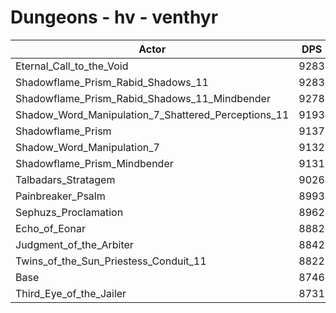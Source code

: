 # Dungeons - hv - venthyr
| Actor | DPS | Increase |
|---|:---:|:---:|
|Eternal_Call_to_the_Void|9283|6.14%|
|Shadowflame_Prism_Rabid_Shadows_11|9283|6.14%|
|Shadowflame_Prism_Rabid_Shadows_11_Mindbender|9278|6.08%|
|Shadow_Word_Manipulation_7_Shattered_Perceptions_11|9193|5.11%|
|Shadowflame_Prism|9137|4.47%|
|Shadow_Word_Manipulation_7|9132|4.41%|
|Shadowflame_Prism_Mindbender|9131|4.40%|
|Talbadars_Stratagem|9026|3.20%|
|Painbreaker_Psalm|8993|2.82%|
|Sephuzs_Proclamation|8962|2.47%|
|Echo_of_Eonar|8882|1.55%|
|Judgment_of_the_Arbiter|8842|1.10%|
|Twins_of_the_Sun_Priestess_Conduit_11|8822|0.87%|
|Base|8746|0.00%|
|Third_Eye_of_the_Jailer|8731|-0.17%|
